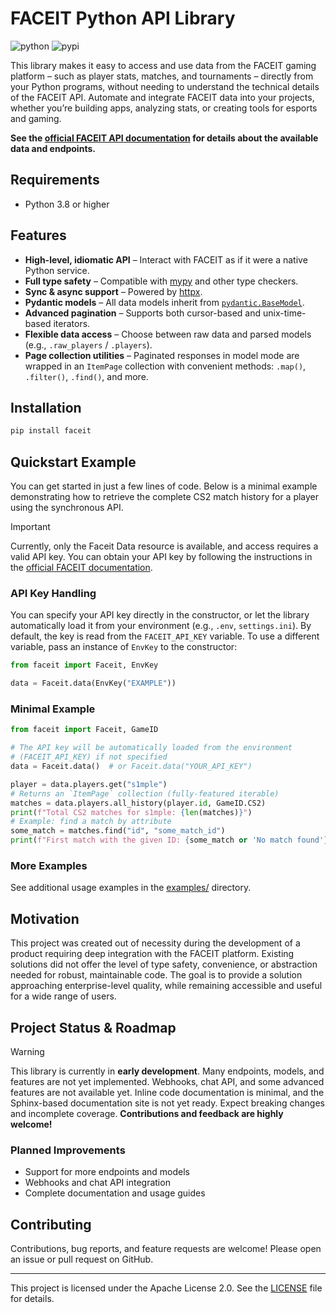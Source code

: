 # FACEIT Python API Library

![python](https://img.shields.io/badge/python-3.8%2B-3776ab?style=flat-square)
![pypi](https://img.shields.io/pypi/v/faceit?style=flat-square&color=43a047)

This library makes it easy to access and use data from the FACEIT gaming platform – such as player stats, matches, and tournaments – directly from your Python programs, without needing to understand the technical details of the FACEIT API.
Automate and integrate FACEIT data into your projects, whether you’re building apps, analyzing stats, or creating tools for esports and gaming.

**See the [official FACEIT API documentation](https://docs.faceit.com/docs) for details about the available data and endpoints.**

## Requirements

- Python 3.8 or higher

## Features

- **High-level, idiomatic API** – Interact with FACEIT as if it were a native Python service.
- **Full type safety** – Compatible with [mypy](https://mypy-lang.org/) and other type checkers.
- **Sync & async support** – Powered by [httpx](https://www.python-httpx.org/).
- **Pydantic models** – All data models inherit from [`pydantic.BaseModel`](https://docs.pydantic.dev/latest/usage/models/).
- **Advanced pagination** – Supports both cursor-based and unix-time-based iterators.
- **Flexible data access** – Choose between raw data and parsed models (e.g., `.raw_players` / `.players`).
- **Page collection utilities** – Paginated responses in model mode are wrapped in an `ItemPage` collection with convenient methods: `.map()`, `.filter()`, `.find()`, and more.

## Installation

```sh
pip install faceit
```

## Quickstart Example

You can get started in just a few lines of code.
Below is a minimal example demonstrating how to retrieve the complete CS2 match history for a player using the synchronous API.

> [!IMPORTANT]
> Currently, only the Faceit Data resource is available, and access requires a valid API key.
> You can obtain your API key by following the instructions in the [official FACEIT documentation](https://docs.faceit.com/getting-started/authentication/api-keys).

### API Key Handling

You can specify your API key directly in the constructor, or let the library automatically load it from your environment (e.g., `.env`, `settings.ini`).
By default, the key is read from the `FACEIT_API_KEY` variable.
To use a different variable, pass an instance of `EnvKey` to the constructor:

```py
from faceit import Faceit, EnvKey

data = Faceit.data(EnvKey("EXAMPLE"))
```

### Minimal Example

```py
from faceit import Faceit, GameID

# The API key will be automatically loaded from the environment
# (FACEIT_API_KEY) if not specified
data = Faceit.data()  # or Faceit.data("YOUR_API_KEY")

player = data.players.get("s1mple")
# Returns an `ItemPage` collection (fully-featured iterable)
matches = data.players.all_history(player.id, GameID.CS2)
print(f"Total CS2 matches for s1mple: {len(matches)}")
# Example: find a match by attribute
some_match = matches.find("id", "some_match_id")
print(f"First match with the given ID: {some_match or 'No match found'}")
```

### More Examples

See additional usage examples in the [examples/](examples/) directory.

## Motivation

This project was created out of necessity during the development of a product requiring deep integration with the FACEIT platform.
Existing solutions did not offer the level of type safety, convenience, or abstraction needed for robust, maintainable code.
The goal is to provide a solution approaching enterprise-level quality, while remaining accessible and useful for a wide range of users.

## Project Status & Roadmap

> [!WARNING]
> This library is currently in **early development**.
> Many endpoints, models, and features are not yet implemented.
> Webhooks, chat API, and some advanced features are not available yet.
> Inline code documentation is minimal, and the Sphinx-based documentation site is not yet ready.
> Expect breaking changes and incomplete coverage.
> **Contributions and feedback are highly welcome!**

### Planned Improvements

- Support for more endpoints and models
- Webhooks and chat API integration
- Complete documentation and usage guides

## Contributing

Contributions, bug reports, and feature requests are welcome!
Please open an issue or pull request on GitHub.

---

This project is licensed under the Apache License 2.0. See the [LICENSE](LICENSE) file for details.
